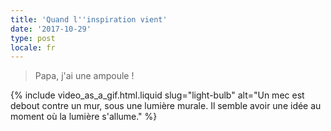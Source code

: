 ```yaml
---
title: 'Quand l''inspiration vient'
date: '2017-10-29'
type: post
locale: fr
---
```


> Papa, j'ai une ampoule !

{% include video_as_a_gif.html.liquid
slug="light-bulb"
alt="Un mec est debout contre un mur, sous une lumière murale. Il semble avoir une idée au moment où la lumière s'allume."
%}
